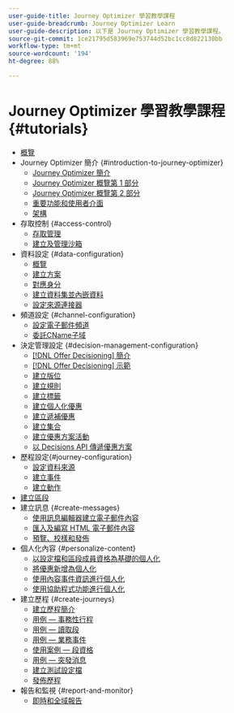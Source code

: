 ```yaml
---
user-guide-title: Journey Optimizer 學習教學課程
user-guide-breadcrumb: Journey Optimizer Learn
user-guide-description: 以下是 Journey Optimizer 學習教學課程。
source-git-commit: 1ce21795d583969e753744d52bc1cc8d822130bb
workflow-type: tm+mt
source-wordcount: '194'
ht-degree: 88%

---
```



# Journey Optimizer 學習教學課程 {#tutorials}

+ [概覽](/help/overview.md)
+ Journey Optimizer 簡介 {#introduction-to-journey-optimizer}
   + [Journey Optimizer 簡介](/help/introduction/introduction.md)
   + [Journey Optimizer 概覽第 1 部分](/help/introduction/journey-optimizer-overview-part-1.md)
   + [Journey Optimizer 概覽第 2 部分](/help/introduction/journey-optimizer-overview-part-2.md)
   + [重要功能和使用者介面](/help/introduction/key-capabilities-and-user-interface.md)
   + [架構](/help/introduction/architecture.md)
+ 存取控制 {#access-control}
   + [存取管理](/help/set-up-access/access-management.md)
   + [建立及管理沙箱](/help/set-up-access/create-and-manage-sandboxes.md)
+ 資料設定 {#data-configuration}
   + [概覽](/help/set-up-data/set-up-data-overview.md)
   + [建立方案](/help/set-up-data/create-schema.md)
   + [對應身分](/help/set-up-data/map-identities.md)
   + [建立資料集並內嵌資料](/help/set-up-data/create-datasets-and-ingest-data.md)
   + [設定來源連接器](/help/set-up-data/configure-source-connectors.md)
+ 頻道設定 {#channel-configuration}
   + [設定電子郵件頻道](/help/set-up-email-channel/set-up-email-channel.md)
   + [委託CName子域](/help/set-up-email-channel/delegate-cname-subdomains.md)
+ 決定管理設定 {#decision-management-configuration}
   + [ [!DNL Offer Decisioning] 簡介](/help/set-up-decision-management/introduction-to-offer-decisioning.md)
   + [ [!DNL Offer Decisioning] 示範](/help/set-up-decision-management/demo-of-offer-decisioning.md)
   + [建立版位](/help/set-up-decision-management/create-placements.md)
   + [建立規則](/help/set-up-decision-management/create-rules.md)
   + [建立標籤](/help/set-up-decision-management/create-tags.md)
   + [建立個人化優惠](/help/set-up-decision-management/create-personalized-offers.md)
   + [建立遞補優惠](/help/set-up-decision-management/create-fallback-offers.md)
   + [建立集合](/help/set-up-decision-management/create-collections.md)
   + [建立優惠方案活動](/help/set-up-decision-management/create-offer-activities.md)
   + [以 Decisions API 傳遞優惠方案](/help/set-up-decision-management/deliver-offers-with-the-decisions-api.md)
+ 歷程設定{#journey-configuration}
   + [設定資料來源](/help/set-up-journeys/configure-data-sources.md)
   + [建立事件](/help/set-up-journeys/create-events.md)
   + [建立動作](/help/set-up-journeys/create-actions.md)
+ [建立區段](/help/set-up-resources/create-segments.md)
+ 建立訊息 {#create-messages}
   + [使用訊息編輯器建立電子郵件內容](/help/create-messages/create-email-content-with-the-message-editor.md)
   + [匯入及編寫 HTML 電子郵件內容](/help/create-messages/import-and-author-html-email-content.md)
   + [預覽、校樣和發佈](/help/create-messages/preview-proof-and-publish.md)
+ 個人化內容 {#personalize-content}
   + [以設定檔和區段成員資格為基礎的個人化](/help/personalize-content/profile-and-segment-membership-based-personalization.md)
   + [將優惠新增為個人化](/help/personalize-content/add-offer-decisioning-to-messages.md)
   + [使用內容事件資訊進行個人化](/help/personalize-content/use-contextual-event-information-for-personalization.md)
   + [使用協助程式功能進行個人化](/help/personalize-content/use-helper-functions-for-personalization.md)
+ 建立歷程 {#create-journeys}
   + [建立歷程簡介](/help/create-journeys/introduction-to-building-a-journey.md)
   + [用例 — 事務性行程](/help/create-journeys/use-case-transactional-journey.md)
   + [用例 — 讀取段](/help/create-journeys/use-case-read-segment.md)
   + [用例 — 業務事件](/help/create-journeys/use-case-business-event.md)
   + [使用案例 — 段資格](/help/create-journeys/use-case-read-segment-qualification.md)
   + [用例 — 突發消息](/help/create-journeys/use-case-burst-message.md)
   + [建立測試設定檔](/help/create-journeys/test-a-journey.md)
   + [發佈歷程](/help/create-journeys/publish-a-journey.md)
+ 報告和監視 {#report-and-monitor}
   + [即時和全域報告](/help/report-and-monitor/live-and-global-reports.md)
